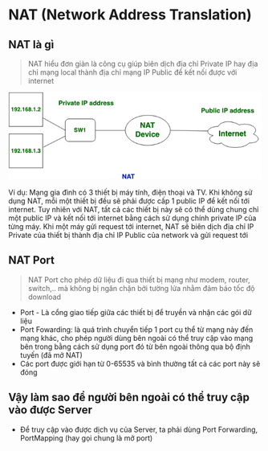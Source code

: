# NAT (Network Address Translation)

## NAT là gì

> NAT hiểu đơn giản là công cụ giúp biên dịch địa chỉ Private IP hay địa chỉ mạng local thành địa chỉ mạng IP Public để kết nối được với internet

![NAT](assets/image.png)

Ví dụ: Mạng gia đình có 3 thiết bị máy tính, điện thoại và TV. Khi không sử dụng NAT, mỗi một thiết bị đều sẽ phải được cấp 1 public IP để kết nối tới internet. Tuy nhiên với NAT, tất cả các thiết bị này sẽ có thể dùng chung chỉ một public IP và kết nối tới internet bằng cách sử dụng chính private IP của từng máy. Khi một máy gửi request tới internet, NAT sẽ biên dịch địa chỉ IP Private của thiết bị thành địa chỉ IP Public của network và gửi request tới

## NAT Port 

> NAT Port cho phép dữ liệu đi qua thiết bị mạng như modem, router, switch,.. mà không bị ngăn chặn bởi tường lửa nhằm đảm báo tốc độ download

- Port - Là cổng giao tiếp giữa các thiết bị để truyền và nhận các gói dữ liệu
- Port Fowarding: là quá trình chuyển tiếp 1 port cụ thể từ mạng này đến mạng khác, cho phép người dùng bên ngoài có thể truy cập vào mạng bên trong bằng cách sử dụng port đó từ bên ngoài thông qua bộ định tuyến (đã mở NAT)
- Các port được giới hạn từ 0-65535 và bình thường tất cả các port này sẽ đóng


## Vậy làm sao để người bên ngoài có thể truy cập vào được Server

- Để truy cập vào được dịch vụ của Server, ta phải dùng Port Forwarding, PortMapping (hay gọi chung là mở port)